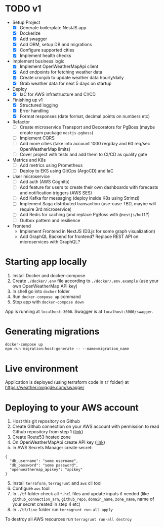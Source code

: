 # TODO v1

- Setup Project
  - [x] Generate boilerplate NestJS app
  - [x] Dockerize
  - [x] Add swagger
  - [x] Add ORM, setup DB and migrations
  - [x] Configure supported cities
  - [x] Implement health checks
- Implement business logic
  - [x] Implement OpenWeatherMapApi client
  - [x] Add endpoints for fetching weather data
  - [x] Create cronjob to update weather data hourly/daily
  - [x] Grab weather data for next 5 days on startup
- Deploy
  - [x] IaC for AWS infrastructure and CI/CD
- Finishing up v1
  - [x] Structured logging
  - [x] Error handling
  - [x] Format responses (date format, decimal points on numbers etc)
- Refactor
  - [ ] Create microservice Transport and Decorators for PgBoss (maybe create npm package `nestjs-pgboss`)
  - [ ] Implement CQRS
  - [ ] Add more cities (take into account 1000 req/day and 60 req/sec OpenWeatherMap limits)
  - [ ] Cover project with tests and add them to CI/CD as quality gate
- Metrics and K8s
  - [ ] Add metrics using Prometheus
  - [ ] Deploy to EKS using GitOps (ArgoCD) and IaC
- User microservice
  - [ ] Add auth (AWS Cognito)
  - [ ] Add feature for users to create their own dashboards with forecasts and notification triggers (AWS SES)
  - [ ] Add Kafka for messaging (deploy inside K8s using Strimzi)
  - [ ] Implement Saga distributed transaction (use-case TBD, maybe will require 3rd microservice)
  - [ ] Add Redis for caching (and replace PgBoss with `@nestjs/bull`?)
  - [ ] Outbox pattern and resilience
- Frontend
  - Implement Frontend in NextJS (D3.js for some graph visualization)
  - Add GraphQL Backend for frontend? Replace REST API on microservices with GraphQL?

# Starting app locally

1. Install Docker and docker-compose
2. Create `./docker/.env` file according to `./docker/.env.example` (use your own OpenWeatherMap API key)
3. In shell go into `docker` folder
4. Run `docker-compose up` command
5. Stop app with `docker-compose down`

App is running at `localhost:3000`. Swagger is at `localhost:3000/swagger`.

# Generating migrations

```
docker-compose up
npm run migration:host:generate -- --name=migration_name
```

# Live environment

Application is deployed (using terraform code in `tf` folder) at https://weather.inviggde.com/swagger

# Deploying to your AWS account

1. Host this git repository on Github
2. Create Github connection on your AWS account with permission to read Github repository from step 1 ([link](https://console.aws.amazon.com/codesuite/settings/connections))
3. Create Route53 hosted zone
4. On OpenWeatherMapApi create API key ([link](https://home.openweathermap.org/api_keys))
5. In AWS Secrets Manager create secret:

```
{
  "db_username": "some username",
  "db_password": "some password",
  "openweathermap_apikey": "apikey"
}
```

5. Install `terraform`, `terragrunt` and `aws` cli tool
6. Configure `aws` tool
7. In `./tf` folder check all `*.hcl` files and update inputs if needed (like `github_connection_arn`, `github_repo`, `domain_name`, `zone_name`, name of your secret created in step 4 etc)
8. In `./tf/live` folder run `terragrunt run-all apply`

To destroy all AWS resources run `terragrunt run-all destroy`
